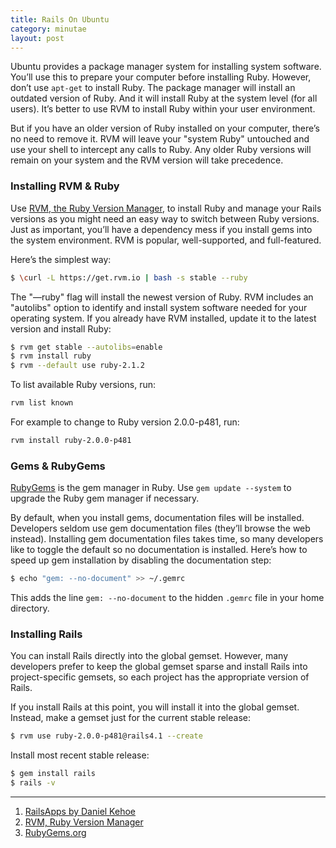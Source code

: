 ```yaml
---
title: Rails On Ubuntu
category: minutae
layout: post
---
```


Ubuntu provides a package manager system for installing system software. You’ll
use this to prepare your computer before installing Ruby. However, don’t use
`apt-get` to install Ruby. The package manager will install an outdated version
of Ruby. And it will install Ruby at the system level (for all users). It’s
better to use RVM to install Ruby within your user environment.

But if you have an older version of Ruby installed on your computer, there’s no
need to remove it. RVM will leave your "system Ruby" untouched and use your
shell to intercept any calls to Ruby. Any older Ruby versions will remain on
your system and the RVM version will take precedence.

### Installing RVM & Ruby

Use [RVM, the Ruby Version Manager][2], to install Ruby and manage your Rails
versions as you might need an easy way to switch between Ruby versions. Just as
important, you’ll have a dependency mess if you install gems into the system
environment. RVM is popular, well-supported, and full-featured.

Here’s the simplest way:

```bash
$ \curl -L https://get.rvm.io | bash -s stable --ruby
```

The "—ruby" flag will install the newest version of Ruby. RVM includes an
"autolibs" option to identify and install system software needed for your
operating system. If you already have RVM installed, update it to the latest
version and install Ruby:

```bash
$ rvm get stable --autolibs=enable
$ rvm install ruby
$ rvm --default use ruby-2.1.2
```

To list available Ruby versions, run:

```bash
rvm list known
```

For example to change to Ruby version 2.0.0-p481, run:

```bash
rvm install ruby-2.0.0-p481
```

### Gems & RubyGems

[RubyGems][3] is the gem manager in Ruby. Use `gem update --system` to upgrade
the Ruby gem manager if necessary.

By default, when you install gems, documentation files will be installed.
Developers seldom use gem documentation files (they’ll browse the web instead).
Installing gem documentation files takes time, so many developers like to toggle
the default so no documentation is installed. Here’s how to speed up gem
installation by disabling the documentation step:

```bash
$ echo "gem: --no-document" >> ~/.gemrc
```

This adds the line `gem: --no-document` to the hidden `.gemrc` file in your home
directory.

### Installing Rails

You can install Rails directly into the global gemset. However, many developers
prefer to keep the global gemset sparse and install Rails into project-specific
gemsets, so each project has the appropriate version of Rails.

If you install Rails at this point, you will install it into the global gemset.
Instead, make a gemset just for the current stable release:

```bash
$ rvm use ruby-2.0.0-p481@rails4.1 --create
```

Install most recent stable release:

```bash
$ gem install rails
$ rails -v
```


---
1. [RailsApps by Daniel Kehoe][1]
2. [RVM, Ruby Version Manager][2]
3. [RubyGems.org][3]

[1]: https://railsapps.github.io/installrubyonrails-ubuntu.html
[2]: https://rvm.io
[3]: http://rubygems.org
